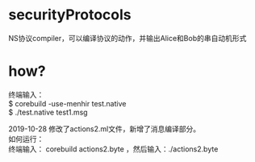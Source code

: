 # securityProtocols
NS协议compiler，可以编译协议的动作，并输出Alice和Bob的串自动机形式
# how?
 终端输入：  
 $ corebuild -use-menhir test.native   
 $ ./test.native  test1.msg  
   
   2019-10-28
 修改了actions2.ml文件，新增了消息编译部分。  
 如何运行：  
 终端输入： corebuild actions2.byte ，然后输入：./actions2.byte

 
